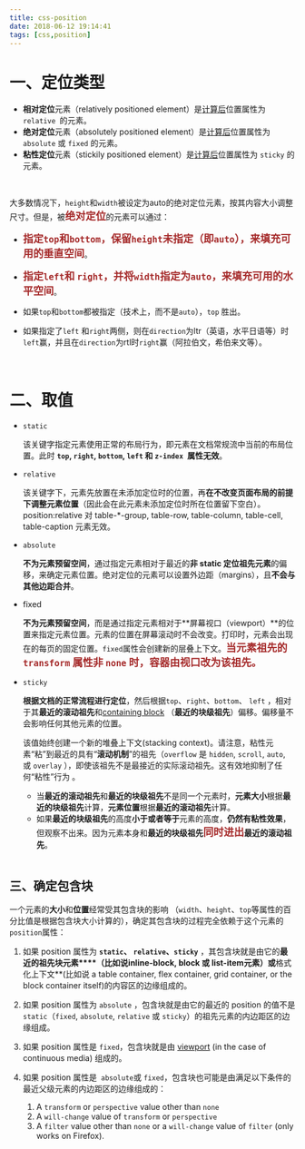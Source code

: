 ```yaml
---
title: css-position
date: 2018-06-12 19:14:41
tags: [css,position]
---
```


# 一、定位类型

- **相对定位**元素（relatively positioned element）是[计算后](https://developer.mozilla.org/zh-CN/docs/Web/CSS/computed_value)位置属性为 `relative `的元素。
- **绝对定位**元素（absolutely positioned element）是[计算后](https://developer.mozilla.org/zh-CN/docs/Web/CSS/computed_value)位置属性为 `absolute` 或 `fixed` 的元素。
- **粘性定位**元素（stickily positioned element）是[计算后](https://developer.mozilla.org/zh-CN/docs/Web/CSS/computed_value)位置属性为 `sticky` 的元素。

<br/>

大多数情况下，`height`和`width`被设定为auto的绝对定位元素，按其内容大小调整尺寸。但是，被<font color=#A52A2A size=4 >**绝对定位**</font>的元素可以通过：

- <font color=#A52A2A size=4 >**指定`top`和`bottom`，保留`height`未指定（即`auto`），来填充可用的垂直空间</font>**。
- <font color=#A52A2A size=4 >**指定`left`和 `right`，并将`width`指定为`auto`，来填充可用的水平空间**</font>。 

- 如果`top`和`bottom`都被指定（技术上，而不是`auto`），`top` 胜出。
- 如果指定了`left` 和`right`两侧，则在`direction`为ltr（英语，水平日语等）时`left`赢，并且在`direction`为rtl时`right`赢（阿拉伯文，希伯来文等）。

<br/>

<!--more--> 

# 二、取值

- `static`

  该关键字指定元素使用正常的布局行为，即元素在文档常规流中当前的布局位置。此时 **`top`, `right`, `bottom`, `left` 和 `z-index `属性无效**。



- `relative`

  该关键字下，元素先放置在未添加定位时的位置，再**在不改变页面布局的前提下调整元素位置**（因此会在此元素未添加定位时所在位置留下空白）。position:relative 对 table-*-group, table-row, table-column, table-cell, table-caption 元素无效。



- `absolute`

  **不为元素预留空间**，通过指定元素相对于最近的**非 static 定位祖先元素**的偏移，来确定元素位置。绝对定位的元素可以设置外边距（margins），且**不会与其他边距合并**。



- fixed

  **不为元素预留空间**，而是通过指定元素相对于**屏幕视口（viewport）**的位置来指定元素位置。元素的位置在屏幕滚动时不会改变。打印时，元素会出现在的每页的固定位置。`fixed`属性会创建新的层叠上下文。<font color=#A52A2A size=4 >**当元素祖先的 `transform`  属性非 `none` 时，容器由视口改为该祖先。**</font>



- `sticky` 

  **根据文档的正常流程进行定位**，然后根据`top`、`right`、`bottom`、 `left` ，相对于其**最近的滚动祖先**和[containing block](https://developer.mozilla.org/zh-CN/docs/Web/CSS/All_About_The_Containing_Block) （**最近的块级祖先**）偏移。偏移量不会影响任何其他元素的位置。

  该值始终创建一个新的堆叠上下文(stacking context)。请注意，粘性元素“粘”到最近的具有“**滚动机制**”的祖先（`overflow` 是 `hidden`, `scroll`, `auto`, 或 `overlay` ），即使该祖先不是最接近的实际滚动祖先。这有效地抑制了任何“粘性”行为 。

  - 当**最近的滚动祖先**和**最近的块级祖先**不是同一个元素时，**元素大小**根据**最近的块级祖先**计算，**元素位置**根据**最近的滚动祖先**计算。
  - 如果**最近的块级祖先**的高度**小于或者等于**元素的高度，**仍然有粘性效果**，但观察不出来。因为元素本身和**最近的块级祖先**<font color=#A52A2A size=4 >**同时进出**</font>**最近的滚动祖先**。

  <br/>

## 三、确定包含块

一个元素的**大小**和**位置**经常受其包含块的影响 （`width`、`height`、`top`等属性的百分比值是根据包含块大小计算的），确定其包含块的过程完全依赖于这个元素的 `position`属性： 

1. 如果 position 属性为 **`static`、  `relative`、`sticky`** ，其包含块就是由它的**最近的祖先块元素****（比如说inline-block, block 或 list-item元素）或**格式化上下文**(比如说 a table container, flex container, grid container, or the block container itself)的内容区的边缘组成的。

   

2. 如果 position 属性为 `absolute` ，包含块就是由它的最近的 position 的值不是 `static`（`fixed`, `absolute`, `relative` 或 `sticky`）的祖先元素的内边距区的边缘组成。

   

3. 如果 position 属性是 `fixed`，包含块就是由 [viewport](https://developer.mozilla.org/en-US/docs/Glossary/viewport) (in the case of continuous media) 组成的。

   

4. 如果 position 属性是` absolute`或 `fixed`，包含块也可能是由满足以下条件的最近父级元素的内边距区的边缘组成的：

   1. A `transform` or `perspective` value other than `none`
   2. A `will-change` value of `transform` or `perspective`
   3. A `filter` value other than `none` or a `will-change` value of `filter` (only works on Firefox).

